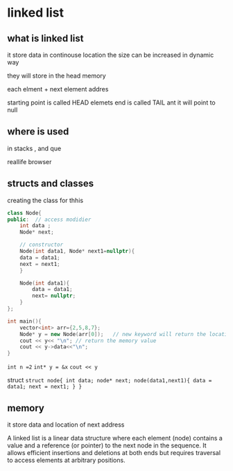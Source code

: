 # linked list

## what is linked list

it store data in continouse location the size can be increased in dynamic way

they will store in the head memory

each elment + next element addres

starting point is called HEAD elemets end is called TAIL ant it will point to
null

## where is used

in stacks , and que

reallife browser

## structs and classes

creating the class for thhis

```cpp
class Node{
public:  // access modidier
    int data ;
    Node* next;

    // constructor
    Node(int data1, Node* next1=nullptr){
    data = data1;
    next = next1;
    }

    Node(int data1){
        data = data1;
        next= nullptr;
    }
};

int main(){
    vector<int> arr={2,5,8,7};
    Node* y = new Node(arr[0]);   // new keyword will return the location of the object
    cout << y<< "\n"; // return the memory value
    cout << y->data<<"\n";
}
```

`int n =2` `int* y = &x` `cout << y`

struct
`struct node{
int data;
node* next;
node(data1,next1){
data = data1;
next = next1;
}
}`

## memory

it store data and location of next address

A linked list is a linear data structure where each element (node) contains a
value and a reference (or pointer) to the next node in the sequence. It allows
efficient insertions and deletions at both ends but requires traversal to access
elements at arbitrary positions.
